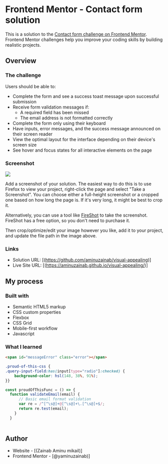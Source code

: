 # Frontend Mentor - Contact form solution

This is a solution to the [Contact form challenge on Frontend Mentor](https://www.frontendmentor.io/challenges/contact-form--G-hYlqKJj). Frontend Mentor challenges help you improve your coding skills by building realistic projects. 

## Overview

### The challenge

Users should be able to:

- Complete the form and see a success toast message upon successful submission
- Receive form validation messages if:
  - A required field has been missed
  - The email address is not formatted correctly
- Complete the form only using their keyboard
- Have inputs, error messages, and the success message announced on their screen reader
- View the optimal layout for the interface depending on their device's screen size
- See hover and focus states for all interactive elements on the page

### Screenshot

![](./screenshot.jpg)

Add a screenshot of your solution. The easiest way to do this is to use Firefox to view your project, right-click the page and select "Take a Screenshot". You can choose either a full-height screenshot or a cropped one based on how long the page is. If it's very long, it might be best to crop it.

Alternatively, you can use a tool like [FireShot](https://getfireshot.com/) to take the screenshot. FireShot has a free option, so you don't need to purchase it. 

Then crop/optimize/edit your image however you like, add it to your project, and update the file path in the image above.

### Links

- Solution URL: [(https://github.com/aminuzainab/visual-appealing)]
- Live Site URL: [(https://aminuzainab.github.io/visual-appealing/)]

## My process

### Built with

- Semantic HTML5 markup
- CSS custom properties
- Flexbox
- CSS Grid
- Mobile-first workflow
- Javascript


### What I learned

```html
<span id="messageError" class="error"></span>
```
```css
.proud-of-this-css {
.query-input-field:has(input[type="radio"]:checked) {
    background-color: hsl(148, 38%, 91%);
}}
```
```js
const proudOfThisFunc = () => {
  function validateEmail(email) {
      // Basic email format validation
      var re = /^[^\s@]+@[^\s@]+\.[^\s@]+$/;
      return re.test(email);
    }
  }
  
```


## Author

- Website - [(Zainab Aminu mikail)]
- Frontend Mentor - [@yaminuzainab)]
